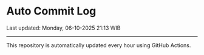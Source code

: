 # Auto Commit Log

Last updated: Monday, 06-10-2025 21:13 WIB

---

This repository is automatically updated every hour using GitHub Actions.
